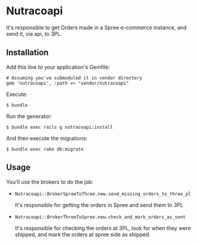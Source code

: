 Nutracoapi
==========

It's responsible to get Orders made in a Spree e-commerce instance, and send it, via api, to 3PL.

Installation
------------

Add this line to your application's Gemfile:

    # Assuming you've submoduled it in vendor directory
    gem 'nutracoapi', :path => "vendor/nutracoapi"

Execute:

    $ bundle

Run the generator:

    $ bundle exec rails g nutracoapi:install

And then execute the migrations:

    $ bundle exec rake db:migrate

Usage
-----

You'll use the brokers to do the job:

* `Nutracoapi::BrokerSpreeToThree.new.send_missing_orders_to_three_pl`

  It's responsible for getting the orders in Spree and send them to 3PL

* `Nutracoapi::BrokerThreeToSpree.new.check_and_mark_orders_as_sent`

  It's responsible for checking the orders at 3PL, look for when they were shipped, and mark the orders at spree side as shipped.
